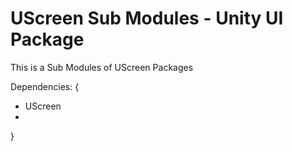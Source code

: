 # UScreen Sub Modules - Unity UI Package
 This is a Sub Modules of UScreen Packages 
 
 Dependencies: {
-  UScreen
-  
 }
